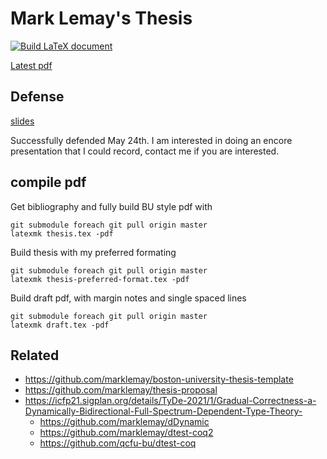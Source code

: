 # Mark Lemay's Thesis
[![Build LaTeX document](https://github.com/marklemay/thesis/actions/workflows/build-thesis.yml/badge.svg)](https://github.com/marklemay/thesis/actions/workflows/build-thesis.yml)
 
[Latest pdf](https://github.com/marklemay/thesis/releases/download/thesis/thesis.pdf)

## Defense

[slides](https://docs.google.com/presentation/d/1Wu5-xCrxIq7K_Z7SwQQCLUdGMcU2h0LRNY-4iHMU-uo/edit?usp=sharing)

Successfully defended May 24th. 
I am interested in doing an encore presentation that I could record, contact me if you are interested.
 
## compile pdf
Get bibliography and fully build BU style pdf with
```
git submodule foreach git pull origin master
latexmk thesis.tex -pdf
```
 
Build thesis with my preferred formating
```
git submodule foreach git pull origin master
latexmk thesis-preferred-format.tex -pdf
```

Build draft pdf, with margin notes and single spaced lines
```
git submodule foreach git pull origin master
latexmk draft.tex -pdf
```

## Related
* https://github.com/marklemay/boston-university-thesis-template
* https://github.com/marklemay/thesis-proposal
* https://icfp21.sigplan.org/details/TyDe-2021/1/Gradual-Correctness-a-Dynamically-Bidirectional-Full-Spectrum-Dependent-Type-Theory-
  * https://github.com/marklemay/dDynamic
  * https://github.com/marklemay/dtest-coq2
  * https://github.com/qcfu-bu/dtest-coq
